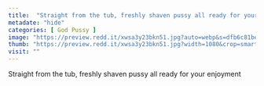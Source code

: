 ```yaml
---
title:  "Straight from the tub, freshly shaven pussy all ready for your enjoyment"
metadate: "hide"
categories: [ God Pussy ]
image: "https://preview.redd.it/xwsa3y23bkn51.jpg?auto=webp&s=dfb6c81be6a10fee8f989cda932b40effe7bd9e0"
thumb: "https://preview.redd.it/xwsa3y23bkn51.jpg?width=1080&crop=smart&auto=webp&s=6fc1b14870b28c1a63e2882b879988521316e76d"
visit: ""
---
```

Straight from the tub, freshly shaven pussy all ready for your enjoyment
